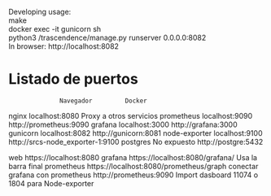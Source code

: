 Developing usage:
<br>
make
<br>
docker exec -it gunicorn sh
<br>
python3 /trascendence/manage.py runserver 0.0.0.0:8082
<br>
In browser: http://localhost:8082


# Listado de puertos
                  Navegador         Docker
nginx           localhost:8080	Proxy a otros servicios
prometheus      localhost:9090	http://prometheus:9090
grafana         localhost:3000	http://grafana:3000
gunicorn	    localhost:8082	http://gunicorn:8081
node-exporter   localhost:9100	http://srcs-node_exporter-1:9100
postgres        No expuesto     http://postgre:5432


web         https://localhost:8080
grafana     https://localhost:8080/grafana/    Usa la barra final
prometheus  https://localhost:8080/prometheus/graph
conectar grafana con prometheus http://prometheus:9090
Import dasboard 11074 o 1804 para Node-exporter

 
